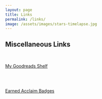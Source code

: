 ```yaml
---
layout: page
title: Links
permalink: /links/
image: /assets/images/stars-timelapse.jpg
---
```


## Miscellaneous Links

<br />

[My Goodreads Shelf](https://www.goodreads.com/zephyr3c33)

<br />
<br />

[Earned Acclaim Badges](https://www.youracclaim.com/users/morgancarroll)
